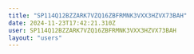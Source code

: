 ```yaml
---
title: "SP114Q12BZZARK7VZQ16ZBFRMNK3VXX3HZVX73BAH"
date: 2024-11-23T17:42:21.310Z
user: SP114Q12BZZARK7VZQ16ZBFRMNK3VXX3HZVX73BAH
layout: "users"
---
```

    